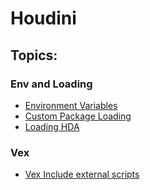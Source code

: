 # Houdini 

## Topics:

### Env and Loading

- [Environment Variables](./hou_01_environment_vars.md)
- [Custom Package Loading](./hou_02_package_loading.md)
- [Loading HDA](./hou_03_hda_loading.md)

### Vex
- [Vex Include external scripts](./hou_vex_include.md)